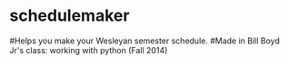 # schedulemaker
#Helps you make your Wesleyan semester schedule.
#Made in Bill Boyd Jr's class: working with python (Fall 2014)
